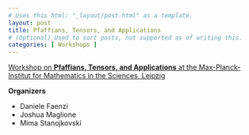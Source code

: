 ```yaml
---
# Uses this html: "_layout/post.html" as a template.
layout: post 
title: Pfaffians, Tensors, and Applications
# (Optional) Used to sort posts, not supported as of writing this.
categories: [ Workshops ]
---
```


[Workshop on **Pfaffians, Tensors, and Applications** at the Max-Planck-Institut for Mathematics in the Sciences, Leipzig](https://www.mis.mpg.de/calendar/conferences/2022/pta22.html)

**Organizers**
 * Daniele Faenzi
 * Joshua Maglione
 * Mima Stanojkovski
